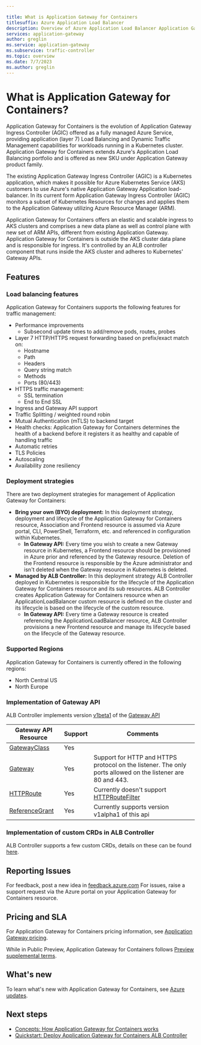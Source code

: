```yaml
---

title: What is Application Gateway for Containers
titlesuffix: Azure Application Load Balancer
description: Overview of Azure Application Load Balancer Application Gateway for Containers features, resources, architecture, and implementation. Learn how Application Gateway for Containers works and how to use Application Gateway for Containers resources in Azure.
services: application-gateway
author: greglin
ms.service: application-gateway
ms.subservice: traffic-controller
ms.topic: overview
ms.date: 7/7/2023
ms.author: greglin
---
```


# What is Application Gateway for Containers?

Application Gateway for Containers is the evolution of Application Gateway Ingress Controller (AGIC) offered as a fully managed Azure Service, providing application (layer 7) Load Balancing and Dynamic Traffic Management capabilities for workloads running in a Kubernetes cluster. Application Gateway for Containers extends Azure's Application Load Balancing portfolio and is offered as new SKU under Application Gateway product family.

The existing Application Gateway Ingress Controller (AGIC) is a Kubernetes application, which makes it possible for Azure Kubernetes Service (AKS) customers to use Azure's native Application Gateway Application load-balancer. In its current form Application Gateway Ingress Controller (AGIC) monitors a subset of Kubernetes Resources for changes and applies them to the Application Gateway utilizing Azure Resource Manager (ARM).

Application Gateway for Containers offers an elastic and scalable ingress to AKS clusters and comprises a new data plane as well as control plane with new set of ARM APIs, different from existing Application Gateway. Application Gateway for Containers is outside the AKS cluster data plane and is responsible for ingress. It's controlled by an ALB controller component that runs inside the AKS cluster and adheres to Kubernetes' Gateway APIs.

## Features

### Load balancing features

Application Gateway for Containers supports the following features for traffic management:
- Performance improvements
  - Subsecond update times to add/remove pods, routes, probes
- Layer 7 HTTP/HTTPS request forwarding based on prefix/exact match on:
  - Hostname
  - Path
  - Headers
  - Query string match
  - Methods
  - Ports (80/443)
- HTTPS traffic management:
  - SSL termination
  - End to End SSL
- Ingress and Gateway API support
- Traffic Splitting / weighted round robin
- Mutual Authentication (mTLS) to backend target
- Health checks: Application Gateway for Containers determines the health of a backend before it registers it as healthy and capable of handling traffic
- Automatic retries
- TLS Policies
- Autoscaling
- Availability zone resiliency

### Deployment strategies
There are two deployment strategies for management of Application Gateway for Containers:

- **Bring your own (BYO) deployment:** In this deployment strategy, deployment and lifecycle of the Application Gateway for Containers resource, Association and Frontend resource is assumed via Azure portal, CLI, PowerShell, Terraform, etc. and referenced in configuration within Kubernetes.
   - **In Gateway API:** Every time you wish to create a new Gateway resource in Kubernetes, a Frontend resource should be provisioned in Azure prior and referenced by the Gateway resource. Deletion of the Frontend resource is responsible by the Azure administrator and isn't deleted when the Gateway resource in Kubernetes is deleted.
- **Managed by ALB Controller:** In this deployment strategy ALB Controller deployed in Kubernetes is responsible for the lifecycle of the Application Gateway for Containers resource and its sub resources. ALB Controller creates Application Gateway for Containers resource when an ApplicationLoadBalancer custom resource is defined on the cluster and its lifecycle is based on the lifecycle of the custom resource.
  - **In Gateway API:** Every time a Gateway resource is created referencing the ApplicationLoadBalancer resource, ALB Controller provisions a new Frontend resource and manage its lifecycle based on the lifecycle of the Gateway resource.

### Supported Regions
Application Gateway for Containers is currently offered in the following regions:
- North Central US
- North Europe

### Implementation of Gateway API

ALB Controller implements version [v1beta1](https://gateway-api.sigs.k8s.io/references/spec/#gateway.networking.k8s.io/v1beta1) of the [Gateway API](https://gateway-api.sigs.k8s.io/)

| Gateway API Resource      | Support | Comments     |
| ------------------------- | ------- | ------------ |
| [GatewayClass](https://gateway-api.sigs.k8s.io/references/spec/#gateway.networking.k8s.io%2fv1beta1.GatewayClass)          | Yes   |  |
| [Gateway](https://gateway-api.sigs.k8s.io/references/spec/#gateway.networking.k8s.io%2fv1beta1.Gateway)                    | Yes   | Support for HTTP and HTTPS protocol on the listener. The only ports allowed on the listener are 80 and 443. |
| [HTTPRoute](https://gateway-api.sigs.k8s.io/references/spec/#gateway.networking.k8s.io%2fv1beta1.HTTPRoute)                | Yes   | Currently doesn't support [HTTPRouteFilter](https://gateway-api.sigs.k8s.io/references/spec/#gateway.networking.k8s.io/v1beta1.HTTPRouteFilter) |
| [ReferenceGrant](https://gateway-api.sigs.k8s.io/references/spec/#gateway.networking.k8s.io%2fv1alpha2.ReferenceGrant)     | Yes   | Currently supports version v1alpha1 of this api |

### Implementation of custom CRDs in ALB Controller 

ALB Controller supports a few custom CRDs, details on these can be found [here](api-types-kubernetes.md).

## Reporting Issues

For feedback, post a new idea in [feedback.azure.com](https://feedback.azure.com/)
For issues, raise a support request via the Azure portal on your Application Gateway for Containers resource.

## Pricing and SLA

For Application Gateway for Containers pricing information, see [Application Gateway pricing](https://azure.microsoft.com/pricing/details/application-gateway/).

While in Public Preview, Application Gateway for Containers follows [Preview supplemental terms](https://azure.microsoft.com/support/legal/preview-supplemental-terms/).

## What's new

To learn what's new with Application Gateway for Containers, see [Azure updates](https://azure.microsoft.com/updates/?category=networking&query=Application%20Gateway%20for%20Containers).

## Next steps

- [Concepts: How Application Gateway for Containers works](concepts-how-application-gateway-for-containers-works.md)
- [Quickstart: Deploy Application Gateway for Containers ALB Controller](quickstart-deploy-application-gateway-for-containers-alb-controller.md)
